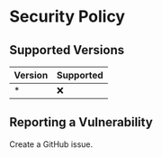 # Security Policy

## Supported Versions

| Version | Supported |
| ------- | --------- |
| \*      | :x:       |

## Reporting a Vulnerability

Create a GitHub issue.
